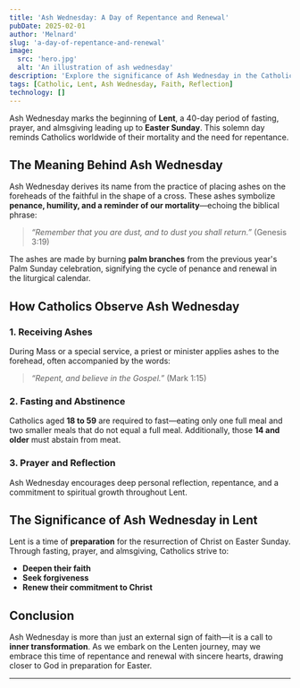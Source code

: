 ```yaml
---
title: 'Ash Wednesday: A Day of Repentance and Renewal'
pubDate: 2025-02-01
author: 'Melnard'
slug: 'a-day-of-repentance-and-renewal'
image:
  src: 'hero.jpg'
  alt: 'An illustration of ash wednesday'
description: 'Explore the significance of Ash Wednesday in the Catholic faith, its traditions, and its importance as the beginning of Lent.'
tags: [Catholic, Lent, Ash Wednesday, Faith, Reflection]
technology: []
---
```


Ash Wednesday marks the beginning of **Lent**, a 40-day period of fasting, prayer, and almsgiving leading up to **Easter Sunday**. This solemn day reminds Catholics worldwide of their mortality and the need for repentance.

## The Meaning Behind Ash Wednesday

Ash Wednesday derives its name from the practice of placing ashes on the foreheads of the faithful in the shape of a cross. These ashes symbolize **penance, humility, and a reminder of our mortality**—echoing the biblical phrase:

> _“Remember that you are dust, and to dust you shall return.”_ (Genesis 3:19)

The ashes are made by burning **palm branches** from the previous year's Palm Sunday celebration, signifying the cycle of penance and renewal in the liturgical calendar.

## **How Catholics Observe Ash Wednesday**

### 1. **Receiving Ashes**

During Mass or a special service, a priest or minister applies ashes to the forehead, often accompanied by the words:

> _“Repent, and believe in the Gospel.”_ (Mark 1:15)

### 2. **Fasting and Abstinence**

Catholics aged **18 to 59** are required to fast—eating only one full meal and two smaller meals that do not equal a full meal. Additionally, those **14 and older** must abstain from meat.

### 3. **Prayer and Reflection**

Ash Wednesday encourages deep personal reflection, repentance, and a commitment to spiritual growth throughout Lent.

## **The Significance of Ash Wednesday in Lent**

Lent is a time of **preparation** for the resurrection of Christ on Easter Sunday. Through fasting, prayer, and almsgiving, Catholics strive to:

- **Deepen their faith**
- **Seek forgiveness**
- **Renew their commitment to Christ**

## **Conclusion**

Ash Wednesday is more than just an external sign of faith—it is a call to **inner transformation**. As we embark on the Lenten journey, may we embrace this time of repentance and renewal with sincere hearts, drawing closer to God in preparation for Easter.

---
